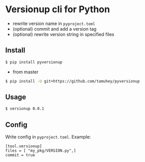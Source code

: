 # Versionup cli for Python

- rewrite version name in `pyproject.toml`
- (optional) commit and add a version tag
- (optional) rewrite version string in specified files

## Install

```bash
$ pip install pyversionup
```

- from master

```bash
$ pip install -U git+https://github.com/tamuhey/pyversionup
```

## Usage

```bash
$ versionup 0.0.1
```

## Config

Write config in `pyproject.toml`.
Example:

```
[tool.versionup]
files = [ "my_pkg/VERSION.py",]
commit = true
```

